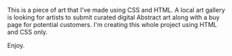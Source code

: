 This is a piece of art that I've made using CSS and HTML.
A local art gallery is looking for artists to submit 
curated digital Abstract art along with a buy page for 
potential customers.  I'm creating this whole project using HTML
and CSS only.  

Enjoy.